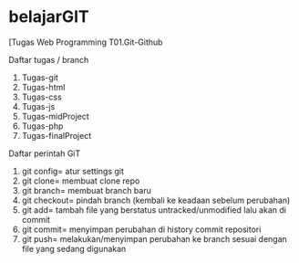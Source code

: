 # belajarGIT
[Tugas Web Programming T01.Git-Github

Daftar tugas / branch
1. Tugas-git
2. Tugas-html
3. Tugas-css
4. Tugas-js
5. Tugas-midProject
6. Tugas-php
7. Tugas-finalProject

Daftar perintah GiT
1. git config= atur settings git
2. git clone= membuat clone repo
3. git branch= membuat branch baru
4. git checkout= pindah branch (kembali ke keadaan sebelum perubahan)
5. git add= tambah file yang berstatus untracked/unmodified lalu akan di commit
6. git commit= menyimpan perubahan di history commit repositori
7. git push= melakukan/menyimpan perubahan ke branch sesuai dengan file yang sedang digunakan
